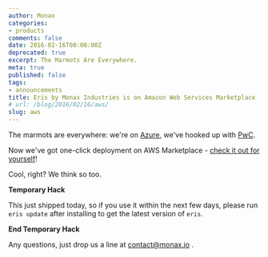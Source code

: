 ```yaml
---
author: Monax
categories:
- products
comments: false
date: 2016-02-16T00:00:00Z
deprecated: true
excerpt: The Marmots Are Everywhere.
meta: true
published: false
tags:
- announcements
title: Eris by Monax Industries is on Amazon Web Services Marketplace
# url: /blog/2016/02/16/aws/
slug: aws
---
```




The marmots are everywhere: we're on [Azure](/2016/01/29/azure/), we've hooked up with [PwC](/2016/01/28/pwc/).

Now we've got one-click deployment on AWS Marketplace - [check it out for yourself](https://aws.amazon.com/marketplace/pp/B01BTB1EP8)!

Cool, right? We think so too.

**Temporary Hack**

This just shipped today, so if you use it within the next few days, please run `eris update` after installing to get the latest version of `eris`.

**End Temporary Hack**

Any questions, just drop us a line at contact@monax.io .
